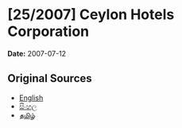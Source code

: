 # [25/2007] Ceylon Hotels Corporation

**Date:** 2007-07-12

## Original Sources

- [English](https://documents.gov.lk/view/acts/2007/7/25-2007_E.pdf)
- [සිංහල](https://documents.gov.lk/view/acts/2007/7/25-2007_S.pdf)
- [தமிழ்](https://documents.gov.lk/view/acts/2007/7/25-2007_T.pdf)
